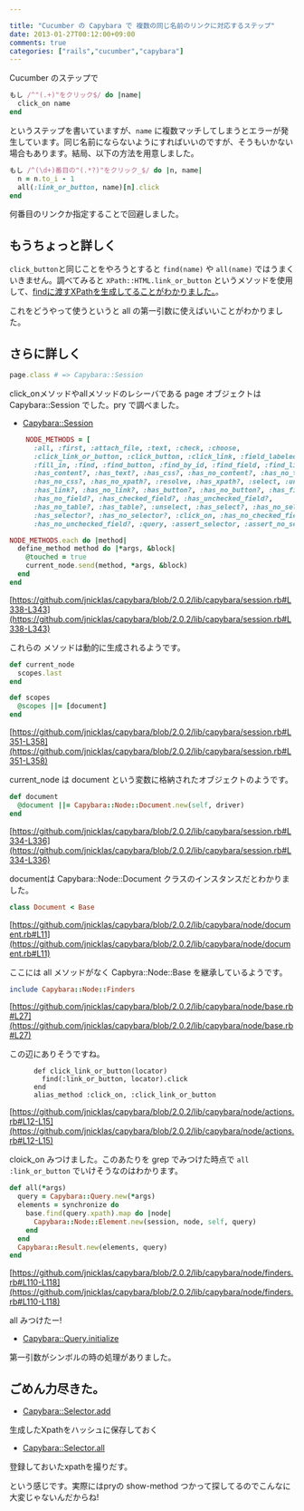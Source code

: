 ```yaml
---

title: "Cucumber の Capybara で 複数の同じ名前のリンクに対応するステップ"
date: 2013-01-27T00:12:00+09:00
comments: true
categories: ["rails","cucumber","capybara"]
---
```


Cucumber のステップで
```ruby
もし /^"(.+)"をクリック$/ do |name|
  click_on name
end
```

というステップを書いていますが、`name` に複数マッチしてしまうとエラーが発生しています。同じ名前にならないようにすればいいのですが、そうもいかない場合もあります。結局、以下の方法を用意しました。

```ruby
もし /^(\d+)番目の"(.*?)"をクリック_$/ do |n, name|
  n = n.to_i - 1
  all(:link_or_button, name)[n].click
end
```

何番目のリンクか指定することで回避しました。

## もうちょっと詳しく

`click_button`と同じことをやろうとすると `find(name)` や `all(name)` ではうまくいきません。調べてみると `XPath::HTML.link_or_button` というメソッドを使用して、[findに渡すXPathを生成してることがわかりました。](https://github.com/jnicklas/capybara/blob/2.0.2/lib/capybara/selector.rb#L90-L93)。

これをどうやって使うというと all の第一引数に使えばいいことがわかりました。

## さらに詳しく


```ruby
page.class # => Capybara::Session
```
click_onメソッドやallメソッドのレシーバである page オブジェクトは Capybara::Session でした。pry で調べました。

* [Capybara::Session](https://github.com/jnicklas/capybara/blob/2.0.2/lib/capybara/session.rb)

```ruby
    NODE_METHODS = [
      :all, :first, :attach_file, :text, :check, :choose,
      :click_link_or_button, :click_button, :click_link, :field_labeled,
      :fill_in, :find, :find_button, :find_by_id, :find_field, :find_link,
      :has_content?, :has_text?, :has_css?, :has_no_content?, :has_no_text?,
      :has_no_css?, :has_no_xpath?, :resolve, :has_xpath?, :select, :uncheck,
      :has_link?, :has_no_link?, :has_button?, :has_no_button?, :has_field?,
      :has_no_field?, :has_checked_field?, :has_unchecked_field?,
      :has_no_table?, :has_table?, :unselect, :has_select?, :has_no_select?,
      :has_selector?, :has_no_selector?, :click_on, :has_no_checked_field?,
      :has_no_unchecked_field?, :query, :assert_selector, :assert_no_selector
```

```ruby
NODE_METHODS.each do |method|
  define_method method do |*args, &block|
    @touched = true
    current_node.send(method, *args, &block)
  end
end
```

[https://github.com/jnicklas/capybara/blob/2.0.2/lib/capybara/session.rb#L338-L343](https://github.com/jnicklas/capybara/blob/2.0.2/lib/capybara/session.rb#L338-L343)

これらの メソッドは動的に生成されるようです。

```ruby
def current_node
  scopes.last
end

def scopes
  @scopes ||= [document]
end
```
[https://github.com/jnicklas/capybara/blob/2.0.2/lib/capybara/session.rb#L351-L358](https://github.com/jnicklas/capybara/blob/2.0.2/lib/capybara/session.rb#L351-L358)

current_node は document という変数に格納されたオブジェクトのようです。

```ruby
def document
  @document ||= Capybara::Node::Document.new(self, driver)
end
```

[https://github.com/jnicklas/capybara/blob/2.0.2/lib/capybara/session.rb#L334-L336](https://github.com/jnicklas/capybara/blob/2.0.2/lib/capybara/session.rb#L334-L336)

documentは Capybara::Node::Document クラスのインスタンスだとわかりました。

```ruby
class Document < Base
```

[https://github.com/jnicklas/capybara/blob/2.0.2/lib/capybara/node/document.rb#L11](https://github.com/jnicklas/capybara/blob/2.0.2/lib/capybara/node/document.rb#L11)

ここには all メソッドがなく Capbyra::Node::Base を継承しているようです。


```ruby
include Capybara::Node::Finders
```

[https://github.com/jnicklas/capybara/blob/2.0.2/lib/capybara/node/base.rb#L27](https://github.com/jnicklas/capybara/blob/2.0.2/lib/capybara/node/base.rb#L27)

この辺にありそうですね。

```
      def click_link_or_button(locator)
        find(:link_or_button, locator).click
      end
      alias_method :click_on, :click_link_or_button
```
[https://github.com/jnicklas/capybara/blob/2.0.2/lib/capybara/node/actions.rb#L12-L15](https://github.com/jnicklas/capybara/blob/2.0.2/lib/capybara/node/actions.rb#L12-L15)

cloick_on みつけました。このあたりを grep でみつけた時点で `all :link_or_button` でいけそうなのはわかります。

```ruby
def all(*args)
  query = Capybara::Query.new(*args)
  elements = synchronize do
    base.find(query.xpath).map do |node|
      Capybara::Node::Element.new(session, node, self, query)
    end
  end
  Capybara::Result.new(elements, query)
end
```

[https://github.com/jnicklas/capybara/blob/2.0.2/lib/capybara/node/finders.rb#L110-L118](https://github.com/jnicklas/capybara/blob/2.0.2/lib/capybara/node/finders.rb#L110-L118)

all みつけたー!


* [Capybara::Query.initialize](https://github.com/jnicklas/capybara/blob/2.0.2/lib/capybara/query.rb#L14-L16)

第一引数がシンボルの時の処理がありました。

## ごめん力尽きた。

* [Capybara::Selector.add](https://github.com/jnicklas/capybara/blob/2.0.2/lib/capybara/selector.rb#L11-L13)

生成したXpathをハッシュに保存しておく

* [Capybara::Selector.all](https://github.com/jnicklas/capybara/blob/2.0.2/lib/capybara/selector.rb#L7-L9)

登録しておいたxpathを撮りだす。


という感じです。実際にはpryの show-method つかって探してるのでこんなに大変じゃないんだからね!
